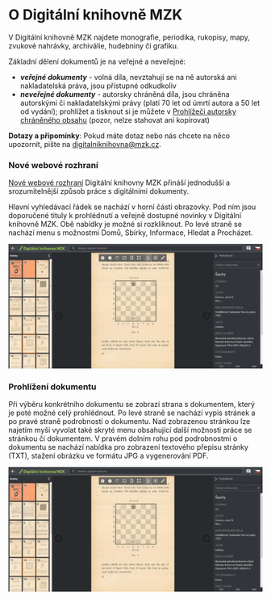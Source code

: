 # O Digitální knihovně MZK

V Digitální knihovně MZK najdete monografie, periodika, rukopisy, mapy, zvukové nahrávky, archiválie, hudebniny či grafiku.

Základní dělení dokumentů je na veřejné a neveřejné:

* __*veřejné dokumenty*__ - volná díla, nevztahují se na ně autorská ani nakladatelská práva, jsou přístupné odkudkoliv
* __*neveřejné dokumenty*__ - autorsky chráněná díla, jsou chráněna autorskými či nakladatelskými právy (platí 70 let od úmrtí autora a 50 let od vydání); prohlížet a tisknout si je můžete v [Prohlížeči autorsky chráněného obsahu](/cs/digitalni-knihovna) (pozor, nelze stahovat ani kopírovat)

**Dotazy a připomínky**: Pokud máte dotaz nebo nás chcete na něco upozornit, pište na [digitalniknihovna@mzk.cz](digitalniknihovna@mzk.cz).

### Nové webové rozhraní
<a class="external" href="http://digitalniknihovna.mzk.cz/" target="_blank">Nové webové rozhraní</a> Digitální knihovny MZK přináší jednodušší a srozumitelnější způsob práce s digitálními dokumenty. 

Hlavní vyhledávací řádek se nachází v horní části obrazovky. Pod ním jsou doporučené tituly k prohlédnutí a veřejně dostupné novinky v Digitální knihovně MZK. Obě nabídky je možné si rozkliknout. Po levé straně se nachází menu s možnostmi Domů, Sbírky, Informace, Hledat a Procházet. 

![](/images/help/jakHledat/prohlizeniKnihy.png)

### Prohlížení dokumentu
Při výběru konkrétního dokumentu se zobrazí strana s dokumentem, který je poté možné celý prohlédnout. Po levé straně se nachází vypis stránek a po pravé straně podrobnosti o dokumentu. Nad zobrazenou stránkou lze najetím myši vyvolat také skryté menu obsahující další možnosti práce se stránkou či dokumentem. V pravém dolním rohu pod podrobnostmi o dokumentu se nachází nabídka pro zobrazení textového přepisu stránky (TXT), stažení obrázku ve formátu JPG a vygenerování PDF.  

![](/images/help/jakHledat/prohlizeniKnihy.png)
